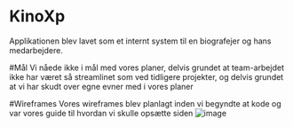 # KinoXp
Applikationen blev lavet som et internt system til en biografejer og hans medarbejdere. 

#Mål
Vi nåede ikke i mål med vores planer, delvis grundet at team-arbejdet ikke har været så streamlinet som ved tidligere projekter, og delvis grundet at vi har skudt over egne evner med i vores planer

#Wireframes
Vores wireframes blev planlagt inden vi begyndte at kode og var vores guide til hvordan vi skulle opsætte siden
![image](https://github.com/Kea3f/KinoXp/assets/113134845/1285410b-6c7b-44c3-8546-3ddd68f30844)

